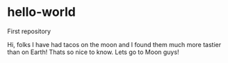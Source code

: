 # hello-world
First repository

Hi, folks I have had tacos on the moon and I found them much more tastier than on Earth!
Thats so nice to know. Lets go to Moon guys!
